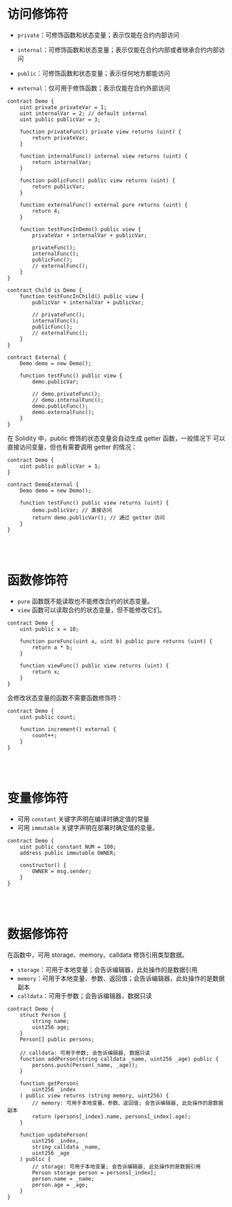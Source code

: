 # 访问修饰符

-   `private`：可修饰函数和状态变量；表示仅能在合约内部访问

-   `internal`：可修饰函数和状态变量；表示仅能在合约内部或者继承合约内部访问

-   `public`：可修饰函数和状态变量；表示任何地方都能访问

-   `external`：仅可用于修饰函数；表示仅能在合约外部访问

```solidity
contract Demo {
    uint private privateVar = 1;
    uint internalVar = 2; // default internal
    uint public publicVar = 3;

    function privateFunc() private view returns (uint) {
        return privateVar;
    }

    function internalFunc() internal view returns (uint) {
        return internalVar;
    }

    function publicFunc() public view returns (uint) {
        return publicVar;
    }

    function externalFunc() external pure returns (uint) {
        return 4;
    }

    function testFuncInDemo() public view {
        privateVar + internalVar + publicVar;

        privateFunc();
        internalFunc();
        publicFunc();
        // externalFunc();
    }
}

contract Child is Demo {
    function testFuncInChild() public view {
        publicVar + internalVar + publicVar;

        // privateFunc();
        internalFunc();
        publicFunc();
        // externalFunc();
    }
}

contract External {
    Demo demo = new Demo();

    function testFunc() public view {
        demo.publicVar;

        // demo.privateFunc();
        // demo.internalFunc();
        demo.publicFunc();
        demo.externalFunc();
    }
}
```

在 Solidity 中，public 修饰的状态变量会自动生成 getter 函数，一般情况下 可以直接访问变量，但也有需要调用 getter 的情况：

```solidity
contract Demo {
    uint public publicVar = 1;
}

contract DemoExternal {
    Demo demo = new Demo();

    function testFunc() public view returns (uint) {
        demo.publicVar; // 直接访问
        return demo.publicVar(); // 通过 getter 访问
    }
}
```

<br><br>

# 函数修饰符

-   `pure` 函数既不能读取也不能修改合约的状态变量。
-   `view` 函数可以读取合约的状态变量，但不能修改它们。

```solidity
contract Demo {
    uint public x = 10;

    function pureFunc(uint a, uint b) public pure returns (uint) {
        return a * b;
    }

    function viewFunc() public view returns (uint) {
        return x;
    }
}
```

会修改状态变量的函数不需要函数修饰符：

```solidity
contract Demo {
    uint public count;

    function increment() external {
        count++;
    }
}
```

<br><br>

# 变量修饰符

-   可用 `constant` 关键字声明在编译时确定值的常量
-   可用 `immutable` 关键字声明在部署时确定值的变量。

```solidity
contract Demo {
    uint public constant NUM = 100;
    address public immutable OWNER;

    constructor() {
        OWNER = msg.sender;
    }
}
```

<br><br>

# 数据修饰符

在函数中，可用 storage、memory、calldata 修饰引用类型数据。

-   `storage`：可用于本地变量；会告诉编辑器，此处操作的是数据引用
-   `memory`：可用于本地变量、参数、返回值；会告诉编辑器，此处操作的是数据副本
-   `calldata`：可用于参数；会告诉编辑器，数据只读

```solidity
contract Demo {
    struct Person {
        string name;
        uint256 age;
    }
    Person[] public persons;

    // calldata: 可用于参数; 会告诉编辑器, 数据只读
    function addPerson(string calldata _name, uint256 _age) public {
        persons.push(Person(_name, _age));
    }

    function getPerson(
        uint256 _index
    ) public view returns (string memory, uint256) {
        // memory: 可用于本地变量、参数、返回值; 会告诉编辑器, 此处操作的是数据副本
        return (persons[_index].name, persons[_index].age);
    }

    function updatePerson(
        uint256 _index,
        string calldata _name,
        uint256 _age
    ) public {
        // storage: 可用于本地变量; 会告诉编辑器, 此处操作的是数据引用
        Person storage person = persons[_index];
        person.name = _name;
        person.age = _age;
    }
}
```

<br>
